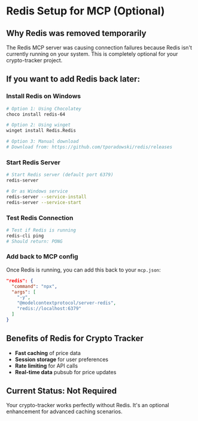 # Redis Setup for MCP (Optional)

## Why Redis was removed temporarily
The Redis MCP server was causing connection failures because Redis isn't currently running on your system. This is completely optional for your crypto-tracker project.

## If you want to add Redis back later:

### Install Redis on Windows
```bash
# Option 1: Using Chocolatey
choco install redis-64

# Option 2: Using winget
winget install Redis.Redis

# Option 3: Manual download
# Download from: https://github.com/tporadowski/redis/releases
```

### Start Redis Server
```bash
# Start Redis server (default port 6379)
redis-server

# Or as Windows service
redis-server --service-install
redis-server --service-start
```

### Test Redis Connection
```bash
# Test if Redis is running
redis-cli ping
# Should return: PONG
```

### Add back to MCP config
Once Redis is running, you can add this back to your `mcp.json`:

```json
"redis": {
  "command": "npx",
  "args": [
    "-y",
    "@modelcontextprotocol/server-redis",
    "redis://localhost:6379"
  ]
}
```

## Benefits of Redis for Crypto Tracker
- **Fast caching** of price data
- **Session storage** for user preferences  
- **Rate limiting** for API calls
- **Real-time data** pubsub for price updates

## Current Status: Not Required
Your crypto-tracker works perfectly without Redis. It's an optional enhancement for advanced caching scenarios.
